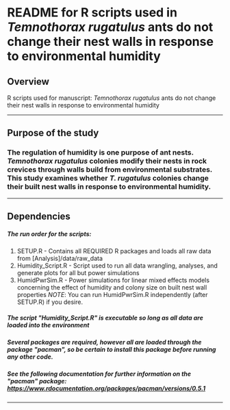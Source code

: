 # README for R scripts used in _Temnothorax rugatulus_ ants do not change their nest walls in response to environmental humidity

## Overview 
R scripts used for manuscript: _Temnothorax rugatulus_ ants do not change their nest walls in response to environmental humidity 

***

## Purpose of the study 
### The regulation of humidity is one purpose of ant nests. _Temnothorax rugatulus_ colonies modify their nests in rock crevices through walls build from environmental substrates. This study examines whether _T. rugatulus_ colonies change their built nest walls in response to environmental humidity. 


***

## Dependencies
##### The run order for the scripts:
1. SETUP.R - Contains all REQUIRED R packages and loads all raw data from [Analysis]/data/raw_data
2. Humidity_Script.R - Script used to run all data wrangling, analyses, and generate plots for all but power simulations
3. HumidPwrSim.R - Power simulations for linear mixed effects models concerning the effect of humidity and colony size on built nest wall properties
_NOTE_: You can run HumidPwrSim.R independently (after SETUP.R) if you desire.

##### The script "Humidity_Script.R" is executable so long as all data are loaded into the environment
##### Several packages are required, however all are loaded through the package "pacman", so be certain to install this package before running any other code.
##### See the following documentation for further information on the "pacman" package: https://www.rdocumentation.org/packages/pacman/versions/0.5.1 

***
